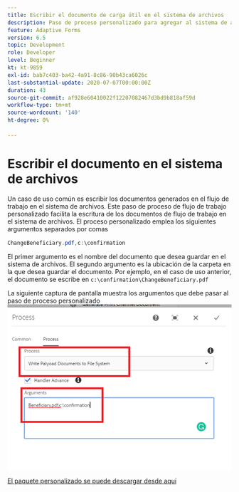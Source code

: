 ```yaml
---
title: Escribir el documento de carga útil en el sistema de archivos
description: Paso de proceso personalizado para agregar al sistema de archivos el documento de escritura que reside en la carpeta de carga útil
feature: Adaptive Forms
version: 6.5
topic: Development
role: Developer
level: Beginner
kt: kt-9859
exl-id: bab7c403-ba42-4a91-8c86-90b43ca6026c
last-substantial-update: 2020-07-07T00:00:00Z
duration: 43
source-git-commit: af928e60410022f12207082467d3bd9b818af59d
workflow-type: tm+mt
source-wordcount: '140'
ht-degree: 0%

---
```


# Escribir el documento en el sistema de archivos

Un caso de uso común es escribir los documentos generados en el flujo de trabajo en el sistema de archivos.
Este paso de proceso de flujo de trabajo personalizado facilita la escritura de los documentos de flujo de trabajo en el sistema de archivos.
El proceso personalizado emplea los siguientes argumentos separados por comas

```java
ChangeBeneficiary.pdf,c:\confirmation
```

El primer argumento es el nombre del documento que desea guardar en el sistema de archivos. El segundo argumento es la ubicación de la carpeta en la que desea guardar el documento. Por ejemplo, en el caso de uso anterior, el documento se escribe en `c:\confirmation\ChangeBeneficiary.pdf`

La siguiente captura de pantalla muestra los argumentos que debe pasar al paso de proceso personalizado
![write-payload-file-system](assets/write-payload-file-system.png)

[El paquete personalizado se puede descargar desde aquí](/help/forms/assets/common-osgi-bundles/SetValueApp.core-1.0-SNAPSHOT.jar)
